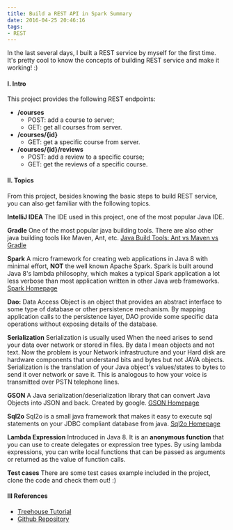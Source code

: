 ```yaml
---
title: Build a REST API in Spark Summary
date: 2016-04-25 20:46:16
tags:
- REST
---
```

In the last several days, I built a REST service by myself for the first time. It's pretty cool to know the concepts of building REST service and make it working!  :)
#### I. Intro
 This project provides the following REST endpoints:
- **/courses**
	- POST: add a course to server;
	- GET: get all courses from server.
- **/courses/{id}**
	- GET: get a specific course from server.
- **/courses/{id}/reviews**
	- POST: add a review to a specific course;
	- GET: get the reviews of a specific course.

#### II. Topics
From this project, besides knowing the basic steps to build REST service, you can also get familiar with the following topics.

**IntelliJ IDEA**
The IDE used in this project, one of the most popular Java IDE.

**Gradle**
One of the most popular java building tools.  There are also other java building tools like Maven, Ant, etc.
[Java Build Tools: Ant vs Maven vs Gradle](https://technologyconversations.com/2014/06/18/build-tools/)

**Spark**
A micro framework for creating web applications in Java 8 with minimal effort, **NOT** the well known Apache Spark. Spark is built around Java 8's lambda philosophy, which makes a typical Spark application a lot less verbose than most application written in other Java web frameworks.
[Spark Homepage](http://sparkjava.com)

**Dao:**
Data Access Object is an object that provides an abstract interface to some type of database or other persistence mechanism. By mapping application calls to the persistence layer, DAO provide some specific data operations without exposing details of the database.

**Serialization**
Serialization is usually used When the need arises to send your data over network or stored in files. By data I mean objects and not text.
Now the problem is your Network infrastructure and your Hard disk are hardware components that understand bits and bytes but not JAVA objects.
Serialization is the translation of your Java object's values/states to bytes to send it over network or save it.
This is analogous to how your voice is transmitted over PSTN telephone lines.

**GSON**
A Java serialization/deserialization library that can convert Java Objects into JSON and back. Created by google.
[GSON Homepage](https://github.com/google/gson)

**Sql2o**
Sql2o is a small java framework that makes it easy to execute sql statements on your JDBC compliant database from java.
[Sql2o Homepage](http://www.sql2o.org)

**Lambda Expression**
Introduced in Java 8. It is an **anonymous function** that you can use to create delegates or expression tree types. By using lambda expressions, you can write local functions that can be passed as arguments or returned as the value of function calls. 

**Test cases**
There are some test cases example included in the project, clone the code and check them out! :)

#### III References
- [Treehouse Tutorial](https://teamtreehouse.com/library/build-a-rest-api-in-spark)
- [Github Repository](https://github.com/dannyzju/course-review-rest-api)

